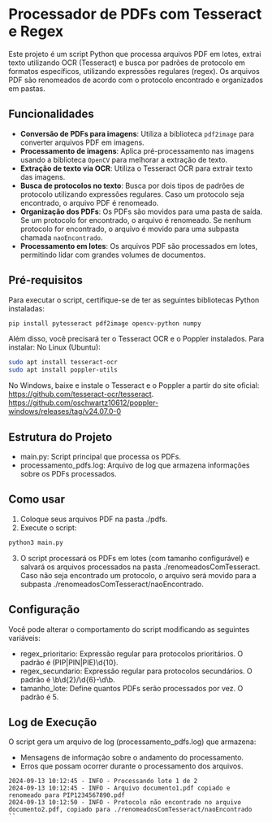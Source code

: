 # Processador de PDFs com Tesseract e Regex

Este projeto é um script Python que processa arquivos PDF em lotes, extrai texto utilizando OCR (Tesseract) e busca por padrões de protocolo em formatos específicos, utilizando expressões regulares (regex). Os arquivos PDF são renomeados de acordo com o protocolo encontrado e organizados em pastas.

## Funcionalidades

- **Conversão de PDFs para imagens**: Utiliza a biblioteca `pdf2image` para converter arquivos PDF em imagens.
- **Processamento de imagens**: Aplica pré-processamento nas imagens usando a biblioteca `OpenCV` para melhorar a extração de texto.
- **Extração de texto via OCR**: Utiliza o Tesseract OCR para extrair texto das imagens.
- **Busca de protocolos no texto**: Busca por dois tipos de padrões de protocolo utilizando expressões regulares. Caso um protocolo seja encontrado, o arquivo PDF é renomeado.
- **Organização dos PDFs**: Os PDFs são movidos para uma pasta de saída. Se um protocolo for encontrado, o arquivo é renomeado. Se nenhum protocolo for encontrado, o arquivo é movido para uma subpasta chamada `naoEncontrado`.
- **Processamento em lotes**: Os arquivos PDF são processados em lotes, permitindo lidar com grandes volumes de documentos.

## Pré-requisitos

Para executar o script, certifique-se de ter as seguintes bibliotecas Python instaladas:

```bash
pip install pytesseract pdf2image opencv-python numpy
```
Além disso, você precisará ter o Tesseract OCR  e o Poppler instalados. Para instalar:
No Linux (Ubuntu):
```bash
sudo apt install tesseract-ocr
sudo apt install poppler-utils
```
No Windows, baixe e instale o Tesseract e o Poppler a partir do site oficial: https://github.com/tesseract-ocr/tesseract.
https://github.com/oschwartz10612/poppler-windows/releases/tag/v24.07.0-0

## Estrutura do Projeto
* main.py: Script principal que processa os PDFs.
* processamento_pdfs.log: Arquivo de log que armazena informações sobre os PDFs processados.

## Como usar
1. Coloque seus arquivos PDF na pasta ./pdfs.
2. Execute o script:
```bash
python3 main.py
```
3. O script processará os PDFs em lotes (com tamanho configurável) e salvará os arquivos processados na pasta ./renomeadosComTesseract. Caso não seja encontrado um protocolo, o arquivo será movido para a subpasta ./renomeadosComTesseract/naoEncontrado.

## Configuração
Você pode alterar o comportamento do script modificando as seguintes variáveis:
* regex_prioritario: Expressão regular para protocolos prioritários. O padrão é (PIP|PIN|PIE)\d{10}.
* regex_secundario: Expressão regular para protocolos secundários. O padrão é \b\d{2}/\d{6}-\d\b.
* tamanho_lote: Define quantos PDFs serão processados por vez. O padrão é 5.

## Log de Execução
O script gera um arquivo de log (processamento_pdfs.log) que armazena:
* Mensagens de informação sobre o andamento do processamento.
* Erros que possam ocorrer durante o processamento dos arquivos.

```log
2024-09-13 10:12:45 - INFO - Processando lote 1 de 2
2024-09-13 10:12:45 - INFO - Arquivo documento1.pdf copiado e renomeado para PIP1234567890.pdf
2024-09-13 10:12:50 - INFO - Protocolo não encontrado no arquivo documento2.pdf, copiado para ./renomeadosComTesseract/naoEncontrado
``

